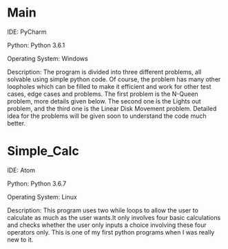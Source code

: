 # Main

IDE: PyCharm

Python: Python 3.6.1

Operating System: Windows

Description: The program is divided into three different problems, all solvable using simple python code. Of course, the 
problem has many other loopholes which can be filled to make it efficient and work for other test cases, edge cases and problems.
The first problem is the N-Queen problem, more details given below. The second one is the Lights out problem, and the third one 
is the Linear Disk Movement problem. Detailed idea for the problems will be given soon to understand the code much better.

# Simple_Calc

IDE: Atom

Python: Python 3.6.7

Operating System: Linux

Description: This program uses two while loops to allow the user to calculate as much as the user wants.It only involves four
basic calculations and checks whether the user only inputs a choice involving these four operators only. This is one of my 
first python programs when I was really new to it.
